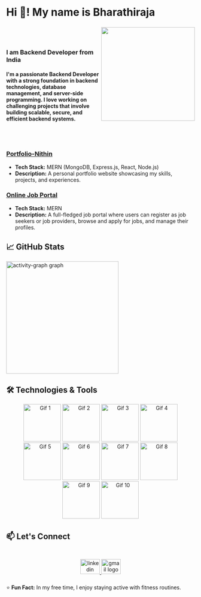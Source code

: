 <h1 align="left">Hi 👋! My name is Bharathiraja </h1>

###

<img align="right" height="250" src="https://images.squarespace-cdn.com/content/v1/5769fc401b631bab1addb2ab/1541580611624-TE64QGKRJG8SWAIUS7NS/coding-freak.gif"  />

###
<br><br>
<h3>I am Backend Developer from India</h3>

<h4 align="left">I'm a passionate <strong>Backend Developer</strong> with a strong foundation in backend technologies, database management, and server-side programming. I love working on challenging projects that involve building scalable, secure, and efficient backend systems.</h4><br><br>

### [Portfolio-Nithin](https://github.com/username/portfolio-nithin)
- **Tech Stack:** MERN (MongoDB, Express.js, React, Node.js)
- **Description:** A personal portfolio website showcasing my skills, projects, and experiences.

### [Online Job Portal](https://github.com/Bharathi7890/job-portal.git)
- **Tech Stack:** MERN
- **Description:** A full-fledged job portal where users can register as job seekers or job providers, browse and apply for jobs, and manage their profiles.

## 📈 GitHub Stats
<div align="left">
  <img src="https://github-readme-activity-graph.vercel.app/graph?username=Bharathi7890&radius=16&theme=react&area=true&order=5" height="300" alt="activity-graph graph"  />
</div>

###

## 🛠️ Technologies & Tools
<p align="center">
  <img src="https://th.bing.com/th/id/OIP.rWUYyhwrIHEXV103lu_xBgAAAA?w=196&h=180&c=7&r=0&o=5&dpr=1.3&pid=1.7" height="100" alt="Gif 1"/>
  <img src="https://onepatch.com/wp-content/uploads/2022/03/CSS_CIRCLE.gif" height="100" alt="Gif 2"/>
  <img src="https://www.bing.com/th/id/OGC.53a38fe5b70dde399edd868768e71301?pid=1.7&rurl=https%3a%2f%2fmern-quiz-app-by-sudhirpchavhan.vercel.app%2fjavascript.gif&ehk=TW0Gri0xusBCGa29R3LjEtwtk8U0wKPhDkONqEdXIto%3d" height="100" alt="Gif 3"/>
  <img src="https://www.bing.com/th/id/OGC.1fa77ac468720bc4bcd40f68558d4735?pid=1.7&rurl=https%3a%2f%2fraw.githubusercontent.com%2fyoavain%2fcreate-windowless-app%2fmaster%2fresources%2fdocs%2flogo.gif&ehk=gUaDv%2bqAvypjgCYbJc%2f8LlTWlzfIawGugMs%2fNqBFSUA%3d" height="100" alt="Gif 4"/>
  <img src="https://th.bing.com/th/id/OIP.lt9WI3J34Khu2UxzAe_QnQHaER?w=286&h=180&c=7&r=0&o=5&dpr=1.3&pid=1.7" height="100" alt="Gif 5"/>
  <img src="https://www.mongodb.com/community/forums/uploads/default/original/3X/1/d/1dfcf88a3e00f140834f58cc83f8164ea5913e8b.gif" height="100" alt="Gif 6"/>
  <img src="https://www.bing.com/th/id/OGC.219ae70c5ddcb7003c023ce1b4eaa10b?pid=1.7&rurl=https%3a%2f%2fwso2.cachefly.net%2fwso2%2fsites%2fall%2f2021-theme%2fapim-2021%2fapim4-animations%2fapim-page-animation-get-business-insights-and-intelligence-through-APIs.gif&ehk=iawbjn7XGVTaQ9jG5smfVFzUy%2fxcP0WER4y1dhV%2fcso%3d" height="100" alt="Gif 7"/>
  <img src="https://www.bing.com/th/id/OGC.17778178ad0fff4fd21fd4d0c3f86ac5?pid=1.7&rurl=https%3a%2f%2fmedia1.giphy.com%2fmedia%2fcDZJ17fbzWVle68VCB%2fgiphy.gif&ehk=Rt2xcu73UHCovJF8ieLbxZTtmMhWpdFVeRyppcUgDtk%3d" height="100" alt="Gif 8"/>
  <img src="https://www.bing.com/th/id/OGC.a73b6522477b65ccb60fc0193f04a288?pid=1.7&rurl=https%3a%2f%2fcdn.hashnode.com%2fres%2fhashnode%2fimage%2fupload%2fv1624302220832%2f7RrBPiAr9.gif%3fw%3d1600%26h%3d840%26fit%3dcrop%26crop%3dentropy%26auto%3dformat%2ccompress%26gif-q%3d60%26format%3dwebm&ehk=rNVUT52Y2Je1vrBPI3yShAoBsOdCuuxtmWb7d1Lde2A%3d" height="100" alt="Gif 9"/>
  <img src="https://www.bing.com/th/id/OGC.f05709777ad5cd5d08319076ec56b509?pid=1.7&rurl=https%3a%2f%2fmedia3.giphy.com%2fmedia%2fvISmwpBJUNYzukTnVx%2fgiphy.gif&ehk=6kLQZ%2fKCVEwa35%2bive3amp%2blJnuCgFn64hJFkdK35OA%3d" height="100" alt="Gif 10"/>
</p>

## 📫 Let's Connect
###

<br clear="both">

<div align="center">
  <a href="https://www.linkedin.com/in/bharathiraj7890" target="_blank">
    <img src="https://raw.githubusercontent.com/maurodesouza/profile-readme-generator/master/src/assets/icons/social/linkedin/default.svg" width="52" height="40" alt="linkedin logo"  />
  </a>
  <a href="bharathiraj7890@gmail.com" target="_blank">
    <img src="https://raw.githubusercontent.com/maurodesouza/profile-readme-generator/master/src/assets/icons/social/gmail/default.svg" width="52" height="40" alt="gmail logo"  />
  </a>
</div>

###
⭐️ **Fun Fact:** In my free time, I enjoy staying active with fitness routines.
